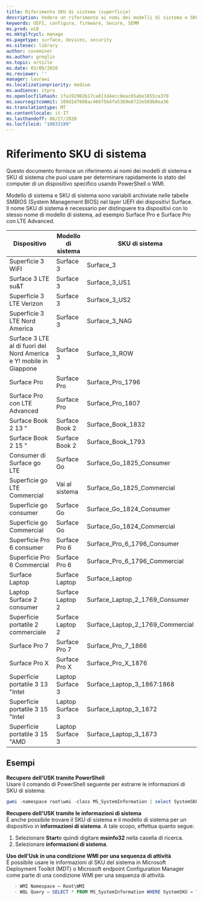 ```yaml
---
title: Riferimento SKU di sistema (superficie)
description: Vedere un riferimento ai nomi dei modelli di sistema e SKU di sistema.
keywords: UEFI, configura, firmware, Secure, SEMM
ms.prod: w10
ms.mktglfcycl: manage
ms.pagetype: surface, devices, security
ms.sitesec: library
author: coveminer
ms.author: greglin
ms.topic: article
ms.date: 03/09/2020
ms.reviewer: ''
manager: laurawi
ms.localizationpriority: medium
ms.audience: itpro
ms.openlocfilehash: 1fa192902b17ca811d4ecc8eac65abe1655ce370
ms.sourcegitcommit: 109d1d7608ac4667564fa5369e8722e569b8ea36
ms.translationtype: MT
ms.contentlocale: it-IT
ms.lasthandoff: 06/27/2020
ms.locfileid: "10833189"
---
```

# Riferimento SKU di sistema

Questo documento fornisce un riferimento ai nomi dei modelli di sistema e SKU di sistema che puoi usare per determinare rapidamente lo stato del computer di un dispositivo specifico usando PowerShell o WMI.

Modello di sistema e SKU di sistema sono variabili archiviate nelle tabelle SMBIOS (System Management BIOS) nel layer UEFI dei dispositivi Surface. Il nome SKU di sistema è necessario per distinguere tra dispositivi con lo stesso nome di modello di sistema, ad esempio Surface Pro e Surface Pro con LTE Advanced. 

| Dispositivo   | Modello di sistema | SKU di sistema       |
| ---------- | ----------- | -------------- |
| Superficie 3 WiFI                                               | Surface 3        | Surface_3                        |
| Surface 3 LTE su&T                                           | Surface 3        | Surface_3_US1                    |
| Superficie 3 LTE Verizon                                        | Surface 3        | Surface_3_US2                    |
| Superficie 3 LTE Nord America                                  | Surface 3        | Surface_3_NAG                    |
| Surface 3 LTE al di fuori del Nord America e Y! mobile in Giappone | Surface 3        | Surface_3_ROW                    |
| Surface Pro                                                  | Surface Pro      | Surface_Pro_1796                 |
| Surface Pro con LTE Advanced                                | Surface Pro      | Surface_Pro_1807                 |
| Surface Book 2 13 "                                        | Surface Book 2   | Surface_Book_1832                |
| Surface Book 2 15 "                                        | Surface Book 2   | Surface_Book_1793                |
| Consumer di Surface go LTE  | Surface Go | Surface_Go_1825_Consumer |
| Superficie go LTE Commercial | Vai al sistema | Surface_Go_1825_Commercial |
| Superficie go consumer                                          | Surface Go       | Surface_Go_1824_Consumer         |
| Superficie go Commercial                                        | Surface Go       | Surface_Go_1824_Commercial       |
| Superficie Pro 6 consumer                                       | Surface Pro 6    | Surface_Pro_6_1796_Consumer      |
| Superficie Pro 6 Commercial                                     | Surface Pro 6    | Surface_Pro_6_1796_Commercial    |
| Surface Laptop                                               | Surface Laptop   | Surface_Laptop                   |
| Laptop Surface 2 consumer                                    | Surface Laptop 2 | Surface_Laptop_2_1769_Consumer   |
| Superficie portatile 2 commerciale                                  | Surface Laptop 2 | Surface_Laptop_2_1769_Commercial |
| Surface Pro 7                 | Surface Pro 7    | Surface_Pro_7_1866         |
| Surface Pro X                 | Surface Pro X    | Surface_Pro_X_1876         |
| Superficie portatile 3 13 "Intel | Laptop Surface 3 | Surface_Laptop_3_1867:1868 |
| Superficie portatile 3 15 "Intel | Laptop Surface 3 | Surface_Laptop_3_1872      |
| Superficie portatile 3 15 "AMD   | Laptop Surface 3 | Surface_Laptop_3_1873      | 

## Esempi 

**Recupero dell'USK tramite PowerShell**  
Usare il comando di PowerShell seguente per estrarre le informazioni di SKU di sistema:

 ``` powershell  
gwmi -namespace root\wmi -class MS_SystemInformation | select SystemSKU 
```

**Recupero dell'USK tramite le informazioni di sistema**  
È anche possibile trovare il SKU di sistema e il modello di sistema per un dispositivo in **informazioni di sistema**. A tale scopo, effettua quanto segue:

1. Selezionare **Start**e quindi digitare **msinfo32** nella casella di ricerca.  
1. Selezionare **informazioni di sistema**.

**Uso dell'Usk in una condizione WMI per una sequenza di attività**  
È possibile usare le informazioni di SKU del sistema in Microsoft Deployment Toolkit (MDT) o Microsoft endpoint Configuration Manager come parte di una condizione WMI per una sequenza di attività.

 ``` powershell  
    - WMI Namespace – Root\WMI
    - WQL Query – SELECT * FROM MS_SystemInformation WHERE SystemSKU = "Surface_Pro_1796"
 ``` 

